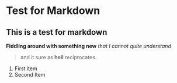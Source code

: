 # Test for Markdown

## This is a test for markdown

**Fiddling around with something new**
*that I cannot quite understand*
>and it sure as **hell** reciprocates.

  1. First item
  2. Second Item
  
  
